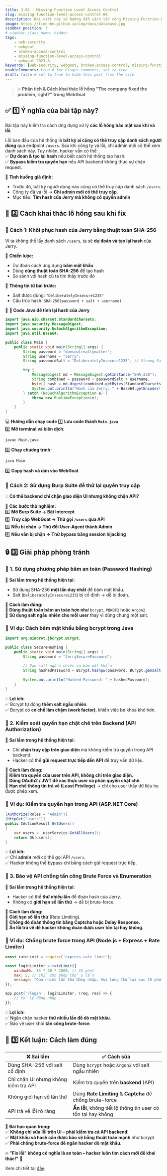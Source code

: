 ```yaml
---
title: 3.04 | Missing Function Level Access Control
slug: missing-function-level-access-control-04
description: Bài viết này sẽ hướng dẫn cách tấn công Missing Function Level Access Control trên WebGoat 2023.8
image: https://tiennhm.github.io/img/docs/database.jpg
sidebar_position: 3
# sidebar_class_name: hidden
tags: 
    - web-security
    - webgoat
    - broken-access-control
    - missing-function-level-access-control
    - webgoat-2023.8
keywords: [web-security, webgoat, broken-access-control, missing-function-level-access-control, webgoat-2023.8]
enableComments: true # for Gisqus comments, set to true
draft: false # set to true to hide this post from the site
---
```


> 🔥 **Phân tích & Cách khai thác lỗ hổng "The company fixed the problem, right?" trong WebGoat**  


## ✅ **1️⃣ Ý nghĩa của bài tập này?**

Bài tập này kiểm tra cách ứng dụng xử lý **các lỗ hổng bảo mật sau khi vá lỗi**. 

Lỗi ban đầu của hệ thống là **bất kỳ ai cũng có thể truy cập danh sách người dùng** qua endpoint `/users`. Sau khi công ty vá lỗi, chỉ admin mới có thể xem danh sách này. Tuy nhiên, hacker vẫn có thể:  
✅ **Dự đoán & tạo lại hash** nếu biết cách hệ thống tạo hash.  
✅ **Bypass kiểm tra quyền hạn** nếu API backend không thực sự chặn request. 

📌 **Tình huống giả định:**  
- Trước đó, bất kỳ người dùng nào cũng có thể truy cập danh sách `/users`.  
- Công ty đã vá lỗi → **Chỉ admin mới có thể truy cập**.  
- Mục tiêu: **Tìm hash của Jerry mà không có quyền admin**  


## 🚀 **2️⃣ Cách khai thác lỗ hổng sau khi fix**
### **🔎 Cách 1: Khôi phục hash của Jerry bằng thuật toán SHA-256**
Vì ta không thể lấy danh sách `/users`, ta sẽ **dự đoán và tạo lại hash** của Jerry.

📌 **Chiến lược:**  
- Dự đoán cách ứng dụng **băm mật khẩu**  
- Dùng **cùng thuật toán SHA-256** để tạo hash  
- So sánh với hash cũ ta tìm thấy trước đó  

📌 **Thông tin từ bài trước:**  
- Salt được dùng: `"DeliberatelyInsecure1235"`
- Cấu trúc hash: `SHA-256(password + salt + username)`

📌 **🔹 Code Java để tính lại hash của Jerry**
```java
import java.nio.charset.StandardCharsets;
import java.security.MessageDigest;
import java.security.NoSuchAlgorithmException;
import java.util.Base64;

public class Main {
    public static void main(String[] args) {
        String password = "doesnotreallymatter";
        String username = "Jerry";
        String passwordSalt = "DeliberatelyInsecure1235"; // Strong Salt

        try {
            MessageDigest md = MessageDigest.getInstance("SHA-256");
            String combined = password + passwordSalt + username;
            byte[] hash = md.digest(combined.getBytes(StandardCharsets.UTF_8));
            System.out.println("Hash của Jerry: " + Base64.getEncoder().encodeToString(hash));
        } catch (NoSuchAlgorithmException e) {
            throw new RuntimeException(e);
        }
    }
}
```
💻 **Hướng dẫn chạy code**
1️⃣ **Lưu code thành `Main.java`**  
2️⃣ **Mở terminal và biên dịch:**  
```sh
javac Main.java
```
3️⃣ **Chạy chương trình:**  
```sh
java Main
```
4️⃣ **Copy hash và dán vào WebGoat**  


### **🔎 Cách 2: Sử dụng Burp Suite để thử lại quyền truy cập**
💡 **Có thể backend chỉ chặn giao diện UI nhưng không chặn API?**  

📌 **Các bước thử nghiệm:**  
1️⃣ **Mở Burp Suite → Bật Intercept**  
2️⃣ **Truy cập WebGoat → Thử gọi `/users` qua API**  
3️⃣ **Nếu bị chặn → Thử đổi User-Agent thành Admin**  
4️⃣ **Nếu vẫn bị chặn → Thử bypass bằng session hijacking**  


## 🔒 **3️⃣ Giải pháp phòng tránh**

### 🔹 **1. Sử dụng phương pháp băm an toàn (Password Hashing)**
📌 **Sai lầm trong hệ thống hiện tại:**  
- Sử dụng SHA-256 **một lần duy nhất** để băm mật khẩu.  
- Salt (`DeliberatelyInsecure1235`) bị cố định → dễ bị đoán.  

📌 **Cách làm đúng:**  
🔹 **Dùng thuật toán băm an toàn hơn như** `bcrypt`, `PBKDF2` hoặc `Argon2`.  
🔹 **Sử dụng salt ngẫu nhiên cho mỗi user** thay vì dùng chung một salt.  

### 🚀 **Ví dụ: Cách băm mật khẩu bằng bcrypt trong Java**
```java
import org.mindrot.jbcrypt.BCrypt;

public class SecureHashing {
    public static void main(String[] args) {
        String password = "JerrySecurePassword";
        
        // Tạo salt ngẫu nhiên và băm mật khẩu
        String hashedPassword = BCrypt.hashpw(password, BCrypt.gensalt());
        
        System.out.println("Hashed Password: " + hashedPassword);
    }
}
```
💡 **Lợi ích:**  
✅ Bcrypt tự động **thêm salt ngẫu nhiên**.  
✅ Bcrypt có **cơ chế làm chậm (work factor)**, khiến việc bẻ khóa khó hơn.  


### 🔹 **2. Kiểm soát quyền hạn chặt chẽ trên Backend (API Authorization)**
📌 **Sai lầm trong hệ thống hiện tại:**  
- Chỉ **chặn truy cập trên giao diện** mà không kiểm tra quyền trong API backend.  
- Hacker có thể **gửi request trực tiếp đến API** để truy vấn dữ liệu.  

📌 **Cách làm đúng:**  
🔹 **Kiểm tra quyền của user trên API, không chỉ trên giao diện.**  
🔹 **Dùng OAuth2 / JWT để xác thực user và phân quyền chặt chẽ.**  
🔹 **Hạn chế thông tin trả về (Least Privilege)** → chỉ cho user thấy dữ liệu họ được phép xem.  


### 🚀 **Ví dụ: Kiểm tra quyền hạn trong API (ASP.NET Core)**
```csharp
[Authorize(Roles = "Admin")]
[HttpGet("users")]
public IActionResult GetUsers()
{
    var users = _userService.GetAllUsers();
    return Ok(users);
}
```
💡 **Lợi ích:**  
✅ Chỉ **admin** mới có thể gọi API `/users`.  
✅ Hacker không thể bypass chỉ bằng cách gửi request trực tiếp.  


### 🔹 **3. Bảo vệ API chống tấn công Brute Force và Enumeration**
📌 **Sai lầm trong hệ thống hiện tại:**  
- Hacker có thể **thử nhiều lần** để đoán hash của Jerry.  
- Không có **giới hạn số lần thử** → dễ bị brute-force.  

📌 **Cách làm đúng:**  
🔹 **Giới hạn số lần thử** (Rate Limiting).  
🔹 **Chống dò đoán thông tin bằng Captcha hoặc Delay Response.**  
🔹 **Ẩn lỗi trả về để hacker không đoán được user tồn tại hay không.**  


### 🚀 **Ví dụ: Chống brute force trong API (Node.js + Express + Rate Limiter)**
```javascript
const rateLimit = require('express-rate-limit');

const loginLimiter = rateLimit({
    windowMs: 15 * 60 * 1000, // 15 phút
    max: 5, // Chỉ cho phép thử 5 lần
    message: "Quá nhiều lần thử đăng nhập. Vui lòng thử lại sau 15 phút."
});

app.post('/login', loginLimiter, (req, res) => {
    // Xử lý đăng nhập
});
```
💡 **Lợi ích:**  
✅ Ngăn chặn hacker **thử nhiều lần để dò mật khẩu**.  
✅ Bảo vệ user khỏi **tấn công brute-force**.  


## **🔎 3️⃣ Kết luận: Cách làm đúng**
| ❌ **Sai lầm** | ✅ **Cách sửa** |
|--------------|------------------|
| Dùng SHA-256 với salt cố định | Dùng `bcrypt` hoặc `Argon2` với salt ngẫu nhiên |
| Chỉ chặn UI nhưng không kiểm tra API | Kiểm tra quyền trên **backend** (API) |
| Không giới hạn số lần thử | Dùng **Rate Limiting** & **Captcha** để chống brute-force |
| API trả về lỗi rõ ràng | **Ẩn lỗi**, không tiết lộ thông tin user có tồn tại hay không |

📌 **Bài học quan trọng:**  
✅ **Không chỉ sửa lỗi trên UI** – **phải kiểm tra cả API backend**!  
✅ **Mật khẩu và hash cần được bảo vệ bằng thuật toán mạnh** như bcrypt.  
✅ **Phải chống brute-force để ngăn hacker dò mật khẩu.**  

🔥 **"Fix lỗi" không có nghĩa là an toàn – hacker luôn tìm cách mới để khai thác!"** 🚀

Xem chi tiết tại [đây](https://docs.cycubix.com/application-security-series/web-application-security-essentials/solutions/a5-broken-access-control/a1-2021-or-missing-function-level-access-control-or-cycubix-docs/a1-2021-or-missing-function-level-access-control-4-or-cycubix-docs).